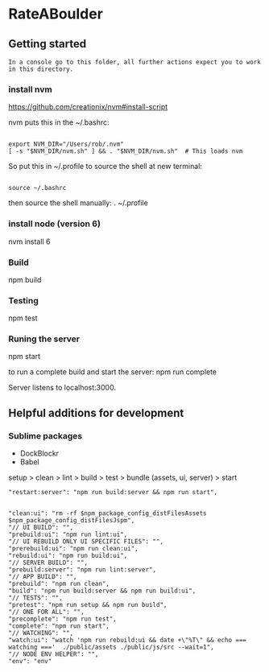 # RateABoulder

## Getting started

    In a console go to this folder, all further actions expect you to work in this directory.

### install nvm 

https://github.com/creationix/nvm#install-script

nvm puts this in the ~/.bashrc:

<code>
export NVM_DIR="/Users/rob/.nvm"
[ -s "$NVM_DIR/nvm.sh" ] && . "$NVM_DIR/nvm.sh"  # This loads nvm
</code>

So put this in ~/.profile to source the shell at new terminal:

<code>
source ~/.bashrc
</code>

then source the shell manually: . ~/.profile

### install node (version 6)

nvm install 6

### Build

npm build

### Testing

npm test

### Runing the server

npm start

to run a complete build and start the server: npm run complete

Server listens to localhost:3000.

## Helpful additions for development

### Sublime packages

- DockBlockr
- Babel




setup > clean > lint > build > test > bundle (assets, ui, server) > start

    "restart:server": "npm run build:server && npm run start",


    "clean:ui": "rm -rf $npm_package_config_distFilesAssets $npm_package_config_distFilesJspm",
    "// UI BUILD": "",
    "prebuild:ui": "npm run lint:ui",
    "// UI REBUILD ONLY UI SPECIFIC FILES": "",
    "prerebuild:ui": "npm run clean:ui",
    "rebuild:ui": "npm run build:ui",
    "// SERVER BUILD": "",
    "prebuild:server": "npm run lint:server",
    "// APP BUILD": "",
    "prebuild": "npm run clean",
    "build": "npm run build:server && npm run build:ui",
    "// TESTS": "",
    "pretest": "npm run setup && npm run build",
    "// ONE FOR ALL": "",
    "precomplete": "npm run test",
    "complete": "npm run start",
    "// WATCHING": "",
    "watch:ui": "watch 'npm run rebuild:ui && date +\"%T\" && echo === watching ==='  ./public/assets ./public/js/src --wait=1",
    "// NODE ENV HELPER": "",
    "env": "env"
